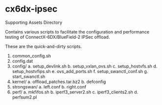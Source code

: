 # cx6dx-ipsec

Supporting Assets Directory

Contains various scripts to facilitate the configuration and
performance testing of ConnectX-6DX/BlueField-2 IPSec offload.

These are the quick-and-dirty scripts.

1. common_config.sh
2. config.dat
3. config/
   a. setup_devlink.sh
   b. setup_vxlan_ovs.sh
   c. setup_hostvfs.sh
   d. setup_hostvfips.sh
   e. ovs_add_ports.sh
   f. setup_swanctl_conf.sh
   g. start_swanctl.sh
4. kernel/
   a. offload_patches.tar.bz2
   b. defconfig
5. strongswan/
   a. left.conf
   b. right.conf
6. perf/
   a. mkfifos.sh
   b. iperf3_server2.sh
   c. iperf3_clients2.sh
   d. perfsum2.pl
               


